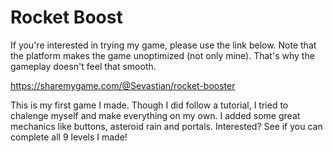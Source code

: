 # Rocket Boost

If you're interested in trying my game, please use the link below.
Note that the platform makes the game unoptimized (not only mine). That's why the gameplay doesn't feel that smooth.

https://sharemygame.com/@Sevastian/rocket-booster

This is my first game I made. Though I did follow a tutorial, I tried to chalenge myself and make everything on my own. 
I added some great mechanics like buttons, asteroid rain and portals. Interested? See if you can complete all 9 levels I made!
